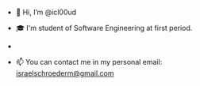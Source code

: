 - 👋 Hi, I’m @icl00ud

- 🎓 I'm student of Software Engineering at first period.
- 
- 📫 You can contact me in my personal email: israelschroederm@gmail.com

